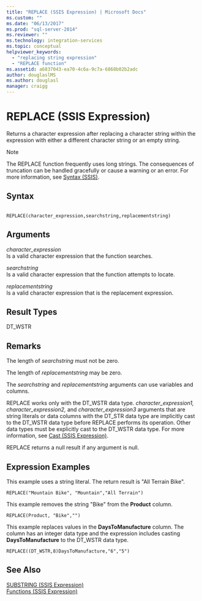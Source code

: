 ```yaml
---
title: "REPLACE (SSIS Expression) | Microsoft Docs"
ms.custom: ""
ms.date: "06/13/2017"
ms.prod: "sql-server-2014"
ms.reviewer: ""
ms.technology: integration-services
ms.topic: conceptual
helpviewer_keywords: 
  - "replacing string expression"
  - "REPLACE function"
ms.assetid: a6837043-ea70-4c6a-9c7a-6868b02b2adc
author: douglaslMS
ms.author: douglasl
manager: craigg
---
```

# REPLACE (SSIS Expression)
  Returns a character expression after replacing a character string within the expression with either a different character string or an empty string.  
  
> [!NOTE]  
>  The REPLACE function frequently uses long strings. The consequences of truncation can be handled gracefully or cause a warning or an error. For more information, see [Syntax &#40;SSIS&#41;](syntax-ssis.md).  
  
## Syntax  
  
```  
  
REPLACE(character_expression,searchstring,replacementstring)  
```  
  
## Arguments  
 *character_expression*  
 Is a valid character expression that the function searches.  
  
 *searchstring*  
 Is a valid character expression that the function attempts to locate.  
  
 *replacementstring*  
 Is a valid character expression that is the replacement expression.  
  
## Result Types  
 DT_WSTR  
  
## Remarks  
 The length of *searchstring* must not be zero.  
  
 The length of *replacementstring* may be zero.  
  
 The *searchstring* and *replacementstring* arguments can use variables and columns.  
  
 REPLACE works only with the DT_WSTR data type. *character_expression1, character_expression2,* and *character_expression3* arguments that are string literals or data columns with the DT_STR data type are implicitly cast to the DT_WSTR data type before REPLACE performs its operation. Other data types must be explicitly cast to the DT_WSTR data type. For more information, see [Cast &#40;SSIS Expression&#41;](cast-ssis-expression.md).  
  
 REPLACE returns a null result if any argument is null.  
  
## Expression Examples  
 This example uses a string literal. The return result is "All Terrain Bike".  
  
```  
REPLACE("Mountain Bike", "Mountain","All Terrain")  
```  
  
 This example removes the string "Bike" from the **Product** column.  
  
```  
REPLACE(Product, "Bike","")  
```  
  
 This example replaces values in the **DaysToManufacture** column. The column has an integer data type and the expression includes casting **DaysToManufacture** to the DT_WSTR data type.  
  
```  
REPLACE((DT_WSTR,8)DaysToManufacture,"6","5")  
```  
  
## See Also  
 [SUBSTRING &#40;SSIS Expression&#41;](substring-ssis-expression.md)   
 [Functions &#40;SSIS Expression&#41;](functions-ssis-expression.md)  
  
  
